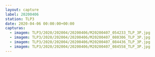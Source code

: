 ```yaml
---
layout: capture
label: 20200406
station: TLP3
date: 2020-04-06 00:00:00+00:00
capturas:
  - imagem: TLP3/2020/202004/20200406/M20200407_054233_TLP_3P.jpg
  - imagem: TLP3/2020/202004/20200406/M20200407_080306_TLP_3P.jpg
  - imagem: TLP3/2020/202004/20200406/M20200407_084436_TLP_3P.jpg
  - imagem: TLP3/2020/202004/20200406/M20200407_084558_TLP_3P.jpg
---
```

